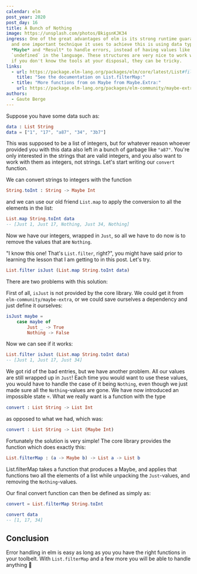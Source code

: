 ```yaml
---
calendar: elm
post_year: 2020
post_day: 16
title: A Bunch of Nothing
image: https://unsplash.com/photos/BkigsnKJK34
ingress: One of the great advantages of elm is its strong runtime guarantees,
  and one important technique it uses to achieve this is using data type such as
  *Maybe* and *Result* to handle errors, instead of having values like `null` or
  `undefined` in the language. These structures are very nice to work with, but
  if you don't know the tools at your disposal, they can be tricky.
links:
  - url: https://package.elm-lang.org/packages/elm/core/latest/List#filterMap
    title: "See the documentation on List.filterMap:"
  - title: "More functions from on Maybe from Maybe.Extra:"
    url: https://package.elm-lang.org/packages/elm-community/maybe-extra/latest/
authors:
  - Gaute Berge
---
```

Suppose you have some data such as:
```elm
data : List String
data = ["1", "17", "a87", "34", "3b7"]
```
This was supposed to be a list of integers, but for whatever reason whoever provided you with this data
also left in a bunch of garbage like `"a87"`. You're only interested in the strings that are valid integers,
and you also want to work with them as integers, not strings. Let's start writing our `convert` function.

We can convert strings to integers with the function
```elm
String.toInt : String -> Maybe Int
```
and we can use our old friend `List.map` to apply the conversion to all the elements in the list:
```elm
List.map String.toInt data
-- [Just 1, Just 17, Nothing, Just 34, Nothing]
```

Now we have our integers, wrapped in `Just`, so all we have to do now is to remove the values that are `Nothing`.

"I know this one! That's `List.filter`, right?", you might have said prior to learning the lesson that
I am getting to in this post. Let's try.

```elm
List.filter isJust (List.map String.toInt data)
```

There are two problems with this solution:

First of all, `isJust` is not provided by the core library.
We could get it from `elm-community/maybe-extra`, or we could save ourselves a dependency
and just define it ourselves:
```elm
isJust maybe = 
    case maybe of
        Just _ -> True
        Nothing -> False
```

Now we can see if it works:
```elm
List.filter isJust (List.map String.toInt data)
-- [Just 1, Just 17, Just 34]
```

We got rid of the bad entries, but we have another problem.
All our values are still wrapped up in `Just`!
Each time you would want to use these values, you would have to handle the case of it being `Nothing`,
even though we just made sure all the `Nothing`-values are gone.
We have now introduced an impossible state 💀.
What we really want is a function with the type 
```elm
convert : List String -> List Int
```
as opposed to what we had, which was:
```elm
convert : List String -> List (Maybe Int)
```

Fortunately the solution is very simple!
The core library provides the function which does exactly this:
```elm
List.filterMap : (a -> Maybe b) -> List a -> List b
```
List.filterMap takes a function that produces a Maybe, and applies that functions two all the elements of a list
while unpacking the `Just`-values, and removing the `Nothing`-values.

Our final convert function can then be defined as simply as:
```elm
convert = List.filterMap String.toInt

convert data
-- [1, 17, 34]
```

## Conclusion
Error handling in elm is easy as long as you you have the right functions in your toolbelt.
With `List.filterMap` and a few more you will be able to handle anything 🎉
